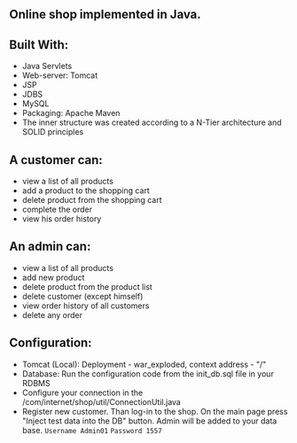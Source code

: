 Online shop implemented in Java.
- 

Built With:
- 
-  Java Servlets
- Web-server: Tomcat
- JSP
- JDBS
- MySQL
- Packaging: Apache Maven
- The inner structure was created according to a N-Tier architecture and SOLID principles

A customer can:
-
- view a list of all products
- add a product to the shopping cart
- delete product from the shopping cart
- complete the order
- view his order history


An admin can:
- 
- view a list of all products
- add new product
- delete product from the product list
- delete customer (except himself)
- view order history of all customers
- delete any order

Configuration:
-
- Tomcat (Local):
Deployment - war_exploded, context address - "/"
- Database:
Run the configuration code from the init_db.sql file in your RDBMS
- Configure your connection in the /com/internet/shop/util/ConnectionUtil.java
- Register new customer. Than log-in to the shop. On the main page press "Inject test data into the DB" button. Admin will be added to your data base.
        `Username Admin01`
        `Password 1557`


